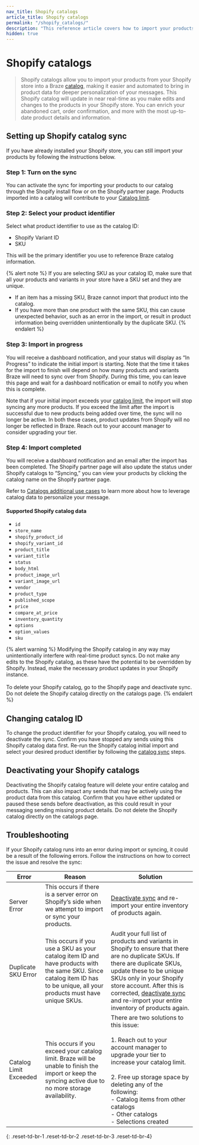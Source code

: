 ```yaml
---
nav_title: Shopify catalogs
article_title: Shopify catalogs
permalink: "/shopify_catalogs/"
description: "This reference article covers how to import your products from Shopify into Braze catalogs."
hidden: true
---
```


# Shopify catalogs 

> Shopify catalogs allow you to import your products from your Shopify store into a Braze [catalog]({{site.baseurl}}/user_guide/personalization_and_dynamic_content/catalogs), making it easier and automated to bring in product data for deeper personalization of your messages. This Shopify catalog will update in near real-time as you make edits and changes to the products in your Shopify store. You can enrich your abandoned cart, order confirmation, and more with the most up-to-date product details and information.

## Setting up Shopify catalog sync

If you have already installed your Shopify store, you can still import your products by following the instructions below. 

### Step 1: Turn on the sync

You can activate the sync for importing your products to our catalog through the Shopify install flow or on the Shopify partner page. Products imported into a catalog will contribute to your [Catalog limit]({{site.baseurl}}/user_guide/personalization_and_dynamic_content/catalogs/catalog/#limits).

### Step 2: Select your product identifier

Select what product identifier to use as the catalog ID:
- Shopify Variant ID
- SKU

This will be the primary identifier you use to reference Braze catalog information. 

{% alert note %}
If you are selecting SKU as your catalog ID, make sure that all your products and variants in your store have a SKU set and they are unique. 
- If an item has a missing SKU, Braze cannot import that product into the catalog. 
- If you have more than one product with the same SKU, this can cause unexpected behavior, such as an error in the import, or result in product information being overridden unintentionally by the duplicate SKU. 
{% endalert %}

### Step 3: Import in progress

You will receive a dashboard notification, and your status will display as “In Progress” to indicate the initial import is starting. Note that the time it takes for the import to finish will depend on how many products and variants Braze will need to sync over from Shopify. During this time, you can leave this page and wait for a dashboard notification or email to notify you when this is complete.

Note that if your initial import exceeds your [catalog limit](https://www.braze.com/docs/user_guide/personalization_and_dynamic_content/catalogs/catalog/#limits), the import will stop syncing any more products. If you exceed the limit after the import is successful due to new products being added over time, the sync will no longer be active. In both these cases, product updates from Shopify will no longer be reflected in Braze. Reach out to your account manager to consider upgrading your tier. 

### Step 4: Import completed

You will receive a dashboard notification and an email after the import has been completed. The Shopify partner page will also update the status under Shopify catalogs to “Syncing,” you can view your products by clicking the catalog name on the Shopify partner page.

Refer to [Catalogs additional use cases](https://www.braze.com/docs/user_guide/personalization_and_dynamic_content/catalogs/catalog/#additional-use-cases) to learn more about how to leverage catalog data to personalize your message.

#### Supported Shopify catalog data

- `id`
- `store_name`
- `shopify_product_id`
- `shopify_variant_id`
- `product_title`
- `variant_title`
- `status`
- `body_html`
- `product_image_url`
- `variant_image_url`
- `vendor`
- `product_type`
- `published_scope`
- `price`
- `compare_at_price`
- `inventory_quantity`
- `options`
- `option_values`
- `sku`

{% alert warning %}
Modifying the Shopify catalog in any way may unintentionally interfere with real-time product syncs. Do not make any edits to the Shopify catalog, as these have the potential to be overridden by Shopify. Instead, make the necessary product updates in your Shopify instance.<br><br>To delete your Shopify catalog, go to the Shopify page and deactivate sync. Do not delete the Shopify catalog directly on the catalogs page. 
{% endalert %}

## Changing catalog ID

To change the product identifier for your Shopify catalog, you will need to deactivate the sync. Confirm you have stopped any sends using this Shopify catalog data first. Re-run the Shopify catalog initial import and select your desired product identifier by following the [catalog sync](#setting-up-shopify-catalog-sync) steps.

## Deactivating your Shopify catalogs

Deactivating the Shopify catalog feature will delete your entire catalog and products. This can also impact any sends that may be actively using the product data from this catalog. Confirm that you have either updated or paused these sends before deactivation, as this could result in your messaging sending missing product details. Do not delete the Shopify catalog directly on the catalogs page.

## Troubleshooting
If your Shopify catalog runs into an error during import or syncing, it could be a result of the following errors. Follow the instructions on how to correct the issue and resolve the sync:

| Error | Reason | Solution |
| --- | --- | --- |
| Server Error | This occurs if there is a server error on Shopify’s side when we attempt to import or sync your products. | [Deactivate sync](#deactivating-your-shopify-catalogs) and re-import your entire inventory of products again. |
| Duplicate SKU Error | This occurs if you use a SKU as your catalog item ID and have products with the same SKU. Since catalog item ID has to be unique, all your products must have unique SKUs. | Audit your full list of products and variants in Shopify to ensure that there are no duplicate SKUs. If there are duplicate SKUs, update these to be unique SKUs only in your Shopify store account. After this is corrected, [deactivate sync](#deactivating-your-shopify-catalogs) and re-import your entire inventory of products again. |
| Catalog Limit Exceeded | This occurs if you exceed your catalog limit. Braze will be unable to finish the import or keep the syncing active due to no more storage availability. | There are two solutions to this issue:<br><br>1. Reach out to your account manager to upgrade your tier to increase your catalog limit. <br><br>2. Free up storage space by deleting any of the following:<br>- Catalog items from other catalogs<br>- Other catalogs<br>- Selections created |
{: .reset-td-br-1 .reset-td-br-2 .reset-td-br-3 .reset-td-br-4}
